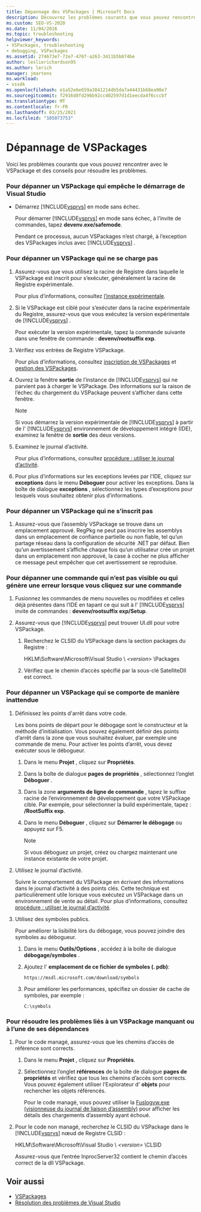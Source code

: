 ```yaml
---
title: Dépannage des VSPackages | Microsoft Docs
description: Découvrez les problèmes courants que vous pouvez rencontrer avec le VSPackage et des conseils de dépannage pour résoudre les problèmes.
ms.custom: SEO-VS-2020
ms.date: 11/04/2016
ms.topic: troubleshooting
helpviewer_keywords:
- VSPackages, troubleshooting
- debugging, VSPackages
ms.assetid: 274673e7-72e7-476f-a263-3411b5b874be
author: leslierichardson95
ms.author: lerich
manager: jmartens
ms.workload:
- vssdk
ms.openlocfilehash: e1a52e6e659a3841214db5da7a44431b68ea98e7
ms.sourcegitcommit: f2916d8fd296b92cc402597d1d1eecda4f6cccbf
ms.translationtype: MT
ms.contentlocale: fr-FR
ms.lasthandoff: 03/25/2021
ms.locfileid: "105073753"
---
```

# <a name="troubleshooting-vspackages"></a>Dépannage de VSPackages
Voici les problèmes courants que vous pouvez rencontrer avec le VSPackage et des conseils pour résoudre les problèmes.

### <a name="to-troubleshoot-a-vspackage-that-keeps-visual-studio-from-starting"></a>Pour dépanner un VSPackage qui empêche le démarrage de Visual Studio

- Démarrez [!INCLUDE[vsprvs](../code-quality/includes/vsprvs_md.md)] en mode sans échec.

   Pour démarrer [!INCLUDE[vsprvs](../code-quality/includes/vsprvs_md.md)] en mode sans échec, à l’invite de commandes, tapez **devenv.exe/safemode**.

   Pendant ce processus, aucun VSPackages n’est chargé, à l’exception des VSPackages inclus avec [!INCLUDE[vsprvs](../code-quality/includes/vsprvs_md.md)] .

### <a name="to-troubleshoot-a-vspackage-that-does-not-load"></a>Pour dépanner un VSPackage qui ne se charge pas

1. Assurez-vous que vous utilisez la racine de Registre dans laquelle le VSPackage est inscrit pour s’exécuter, généralement la racine de Registre expérimentale.

    Pour plus d’informations, consultez [l’instance expérimentale](../extensibility/the-experimental-instance.md).

2. Si le VSPackage est ciblé pour s’exécuter dans la racine expérimentale du Registre, assurez-vous que vous exécutez la version expérimentale de [!INCLUDE[vsprvs](../code-quality/includes/vsprvs_md.md)] .

    Pour exécuter la version expérimentale, tapez la commande suivante dans une fenêtre de commande : **devenv/rootsuffix exp**.

3. Vérifiez vos entrées de Registre VSPackage.

    Pour plus d’informations, consultez [inscription de VSPackages](registering-and-unregistering-vspackages.md) et [gestion des VSPackages](../extensibility/managing-vspackages.md).

4. Ouvrez la fenêtre **sortie** de l’instance de [!INCLUDE[vsprvs](../code-quality/includes/vsprvs_md.md)] qui ne parvient pas à charger le VSPackage. Des informations sur la raison de l’échec du chargement du VSPackage peuvent s’afficher dans cette fenêtre.

   > [!NOTE]
   > Si vous démarrez la version expérimentale de [!INCLUDE[vsprvs](../code-quality/includes/vsprvs_md.md)] à partir de l' [!INCLUDE[vsprvs](../code-quality/includes/vsprvs_md.md)] environnement de développement intégré (IDE), examinez la fenêtre de **sortie** des deux versions.

5. Examinez le journal d’activité.

    Pour plus d’informations, consultez [procédure : utiliser le journal d’activité](../extensibility/how-to-use-the-activity-log.md).

6. Pour plus d’informations sur les exceptions levées par l’IDE, cliquez sur **exceptions** dans le menu **Déboguer** pour activer les exceptions. Dans la boîte de dialogue **exceptions** , sélectionnez les types d’exceptions pour lesquels vous souhaitez obtenir plus d’informations.

### <a name="to-troubleshoot-a-vspackage-that-does-not-register"></a>Pour dépanner un VSPackage qui ne s’inscrit pas

1. Assurez-vous que l’assembly VSPackage se trouve dans un emplacement approuvé. RegPkg ne peut pas inscrire les assemblys dans un emplacement de confiance partielle ou non fiable, tel qu’un partage réseau dans la configuration de sécurité .NET par défaut. Bien qu’un avertissement s’affiche chaque fois qu’un utilisateur crée un projet dans un emplacement non approuvé, la case à cocher ne plus afficher ce message peut empêcher que cet avertissement se reproduise.

### <a name="to-troubleshoot-a-command-that-is-not-visible-or-that-generates-an-error-when-you-click-a-command"></a>Pour dépanner une commande qui n’est pas visible ou qui génère une erreur lorsque vous cliquez sur une commande

1. Fusionnez les commandes de menu nouvelles ou modifiées et celles déjà présentes dans l’IDE en tapant ce qui suit à l' [!INCLUDE[vsprvs](../code-quality/includes/vsprvs_md.md)] invite de commandes : **devenv/rootsuffix exp/Setup**.

2. Assurez-vous que [!INCLUDE[vsprvs](../code-quality/includes/vsprvs_md.md)] peut trouver UI.dll pour votre VSPackage.

   1. Recherchez le CLSID du VSPackage dans la section packages du Registre :

        HKLM\Software\Microsoft\Visual Studio \\ *\<version>* \Packages

   2. Vérifiez que le chemin d’accès spécifié par la sous-clé SatelliteDll est correct.

### <a name="to-troubleshoot-a-vspackage-that-behaves-unexpectedly"></a>Pour dépanner un VSPackage qui se comporte de manière inattendue

1. Définissez les points d'arrêt dans votre code.

     Les bons points de départ pour le débogage sont le constructeur et la méthode d’initialisation. Vous pouvez également définir des points d’arrêt dans la zone que vous souhaitez évaluer, par exemple une commande de menu. Pour activer les points d’arrêt, vous devez exécuter sous le débogueur.

    1. Dans le menu **Projet** , cliquez sur **Propriétés**.

    2. Dans la boîte de dialogue **pages de propriétés** , sélectionnez l’onglet **Déboguer** .

    3. Dans la zone **arguments de ligne de commande** , tapez le suffixe racine de l’environnement de développement que votre VSPackage cible. Par exemple, pour sélectionner la build expérimentale, tapez : **/RootSuffix exp**.

    4. Dans le menu **Déboguer** , cliquez sur **Démarrer le débogage** ou appuyez sur F5.

        > [!NOTE]
        > Si vous déboguez un projet, créez ou chargez maintenant une instance existante de votre projet.

2. Utilisez le journal d’activité.

     Suivre le comportement du VSPackage en écrivant des informations dans le journal d’activité à des points clés. Cette technique est particulièrement utile lorsque vous exécutez un VSPackage dans un environnement de vente au détail. Pour plus d’informations, consultez [procédure : utiliser le journal d’activité](../extensibility/how-to-use-the-activity-log.md).

3. Utilisez des symboles publics.

     Pour améliorer la lisibilité lors du débogage, vous pouvez joindre des symboles au débogueur.

    1. Dans le menu **Outils/Options** , accédez à la boîte de dialogue **débogage/symboles** .

    2. Ajoutez l' **emplacement de ce fichier de symboles (. pdb)**:

         `https://msdl.microsoft.com/download/symbols`

    3. Pour améliorer les performances, spécifiez un dossier de cache de symboles, par exemple :

        ```
        C:\symbols
        ```

### <a name="to-troubleshoot-a-missing-vspackage-or-one-of-its-dependencies"></a>Pour résoudre les problèmes liés à un VSPackage manquant ou à l’une de ses dépendances

1. Pour le code managé, assurez-vous que les chemins d’accès de référence sont corrects.

   1. Dans le menu **Projet** , cliquez sur **Propriétés**.

   2. Sélectionnez l’onglet **références** de la boîte de dialogue **pages de propriétés** et vérifiez que tous les chemins d’accès sont corrects. Vous pouvez également utiliser l’Explorateur d' **objets** pour rechercher les objets référencés.

        Pour le code managé, vous pouvez utiliser la [Fuslogvw.exe (visionneuse du journal de liaison d’assembly)](/dotnet/framework/tools/fuslogvw-exe-assembly-binding-log-viewer) pour afficher les détails des chargements d’assembly ayant échoué.

2. Pour le code non managé, recherchez le CLSID du VSPackage dans le [!INCLUDE[vsprvs](../code-quality/includes/vsprvs_md.md)] nœud de Registre CLSID :

    HKLM\Software\Microsoft\Visual Studio \\ *\<version>* \CLSID

   Assurez-vous que l’entrée InprocServer32 contient le chemin d’accès correct de la dll VSPackage.

## <a name="see-also"></a>Voir aussi
- [VSPackages](../extensibility/internals/vspackages.md)
- [Résolution des problèmes de Visual Studio](/troubleshoot/visualstudio/welcome-visual-studio/)
